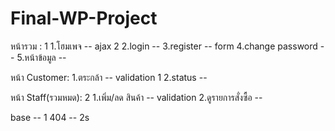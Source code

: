# Final-WP-Project

หน้ารวม : 1
1.โฮมเพจ -- ajax 2
2.login -- 
3.register -- form
4.change password -- 
5.หน้าข้อมูล -- 

หน้า Customer: 
1.ตระกล้า -- validation 1
2.status -- 

หน้า Staff(รวมหมด): 2
1.เพิ่ม/ลด สินค้า -- validation
2.ดูรายการสั่งซื้อ -- 

base -- 1
404 -- 2s